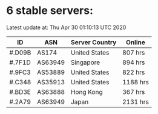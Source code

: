 # 6 stable servers:

Latest update at: Thu Apr 30 01:10:13 UTC 2020

| ID | ASN | Server Country | Online |
| -- | --- | -------------- | ------ |
| #.D09B | AS174 | United States | 807 hrs |
| #.7F1D | AS63949 | Singapore | 894 hrs |
| #.9FC3 | AS53889 | United States | 822 hrs |
| #.C348 | AS35913 | United States | 1188 hrs |
| #.BD3E | AS63888 | Hong Kong | 367 hrs |
| #.2A79 | AS63949 | Japan | 2131 hrs |

